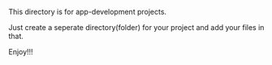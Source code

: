This directory is for app-development projects.

Just create a seperate directory(folder) for your project and add your files in that.

Enjoy!!!